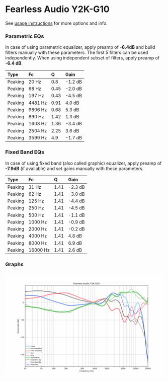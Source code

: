 # Fearless Audio Y2K-G10
See [usage instructions](https://github.com/jaakkopasanen/AutoEq#usage) for more options and info.

### Parametric EQs
In case of using parametric equalizer, apply preamp of **-6.4dB** and build filters manually
with these parameters. The first 5 filters can be used independently.
When using independent subset of filters, apply preamp of **-6.4 dB**.

| Type    | Fc      |    Q | Gain    |
|:--------|:--------|:-----|:--------|
| Peaking | 20 Hz   | 0.8  | -1.2 dB |
| Peaking | 68 Hz   | 0.45 | -2.0 dB |
| Peaking | 197 Hz  | 0.43 | -4.5 dB |
| Peaking | 4481 Hz | 0.91 | 4.0 dB  |
| Peaking | 9806 Hz | 0.68 | 5.3 dB  |
| Peaking | 890 Hz  | 1.42 | 1.3 dB  |
| Peaking | 1608 Hz | 1.36 | -3.4 dB |
| Peaking | 2504 Hz | 2.25 | 3.6 dB  |
| Peaking | 3599 Hz | 4.9  | -1.7 dB |

### Fixed Band EQs
In case of using fixed band (also called graphic) equalizer, apply preamp of **-7.9dB**
(if available) and set gains manually with these parameters.

| Type    | Fc       |    Q | Gain    |
|:--------|:---------|:-----|:--------|
| Peaking | 31 Hz    | 1.41 | -2.3 dB |
| Peaking | 62 Hz    | 1.41 | -3.0 dB |
| Peaking | 125 Hz   | 1.41 | -4.4 dB |
| Peaking | 250 Hz   | 1.41 | -4.5 dB |
| Peaking | 500 Hz   | 1.41 | -1.1 dB |
| Peaking | 1000 Hz  | 1.41 | -0.9 dB |
| Peaking | 2000 Hz  | 1.41 | -0.2 dB |
| Peaking | 4000 Hz  | 1.41 | 4.8 dB  |
| Peaking | 8000 Hz  | 1.41 | 6.9 dB  |
| Peaking | 16000 Hz | 1.41 | 2.6 dB  |

### Graphs
![](./Fearless%20Audio%20Y2K-G10.png)